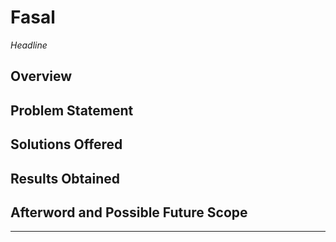 # Fasal

_Headline_

## Overview


## Problem Statement



## Solutions Offered


## Results Obtained


## Afterword and Possible Future Scope



____